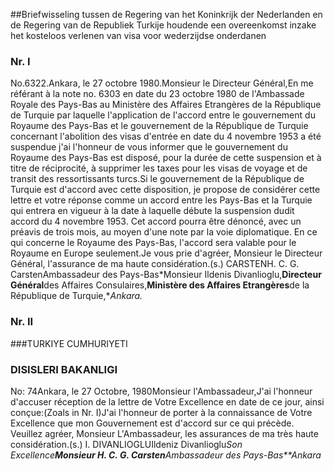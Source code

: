 <meta http-equiv='Content-Type' content='text/html; charset=utf-8' />

##Briefwisseling tussen de Regering van het Koninkrijk der Nederlanden en de Regering van de Republiek Turkije houdende een overeenkomst inzake het kosteloos verlenen van visa voor wederzijdse onderdanen

### Nr.  I  

No.6322.Ankara, le 27 octobre 1980.Monsieur le Directeur Général,En me référant à la note no. 6303 en date du 23 octobre 1980 de l'Ambassade Royale des Pays-Bas au Ministère des Affaires Etrangères de la République de Turquie par laquelle l'application de l'accord entre le gouvernement du Royaume des Pays-Bas et le gouvernement de la République de Turquie concernant l'abolition des visas d'entrée en date du 4 novembre 1953 a été suspendue j'ai l'honneur de vous informer que le gouvernement du Royaume des Pays-Bas est disposé, pour la durée de cette suspension et à titre de réciprocité, à supprimer les taxes pour les visas de voyage et de transit des ressortissants turcs.Si le gouvernement de la République de Turquie est d'accord avec cette disposition, je propose de considérer cette lettre et votre réponse comme un accord entre les Pays-Bas et la Turquie qui entrera en vigueur à la date à laquelle débute la suspension dudit accord du 4 novembre 1953. Cet accord pourra être dénoncé, avec un préavis de trois mois, au moyen d'une note par la voie diplomatique. En ce qui concerne le Royaume des Pays-Bas, l'accord sera valable pour le Royaume en Europe seulement.Je vous prie d'agréer, Monsieur le Directeur Général, l'assurance de ma haute considération.(s.) CARSTENH. C. G. CarstenAmbassadeur des Pays-Bas*Monsieur Ildenis Divanlioglu,**Directeur Général**des Affaires Consulaires,**Ministère des Affaires Etrangères**de la République de Turquie,**Ankara.*

### Nr.  II  

###TURKIYE CUMHURIYETI

### DISISLERI BAKANLIGI

No: 74Ankara, le 27 Octobre, 1980Monsieur l'Ambassadeur,J'ai l'honneur d'accuser réception de la lettre de Votre Excellence en date de ce jour, ainsi conçue:(Zoals in Nr. I)J'ai l'honneur de porter à la connaissance de Votre Excellence que mon Gouvernement est d'accord sur ce qui précède. Veuillez agréer, Monsieur L'Ambassadeur, les assurances de ma très haute considération.(s.) I. DIVANLIOGLUIldeniz Divanlioglu*Son Excellence**Monsieur H. C. G. Carsten**Ambassadeur des Pays-Bas**Ankara*
